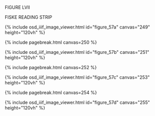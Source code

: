 FIGURE LVII 

FISKE READING STRIP 

{% include osd_iiif_image_viewer.html id="figure_57a" canvas="249" height="120vh" %}

{% include pagebreak.html canvas=250 %}

{% include osd_iiif_image_viewer.html id="figure_57b" canvas="251" height="120vh" %}

{% include pagebreak.html canvas=252 %}

{% include osd_iiif_image_viewer.html id="figure_57c" canvas="253" height="120vh" %}

{% include pagebreak.html canvas=254 %}

{% include osd_iiif_image_viewer.html id="figure_57d" canvas="255" height="120vh" %}
